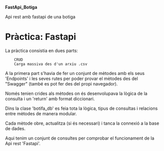 **FastApi_Botiga**

Api rest amb fastapi de una botiga

# Pràctica: Fastapi
La pràctica consistia en dues parts:
        
        CRUD
        Carga massiva des d'un arxiu .csv

A la primera part s'havia de fer un conjunt de mètodes amb els seus 'Endpoints' i les seves rutes per poder provar el mètodes des del "Swagger" (també es pot fer des del propi navegador).

Només tenien crides als mètodes on és desenvolupava la lògica de la consulta i un 'return' amb format diccionari.

Dins la clase 'botifa_db' es feia tota la lògica, tipus de consultas i relacions entre mètodes de manera modular.

Cada mètode obre, actualitza (si és necessari) i tanca la connexió a la base de dades.

Aqui tenim un conjunt de consultes per comprobar el funcionament de la Api rest 'Fastapi'.